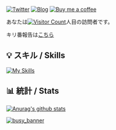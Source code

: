 [![Twitter](https://img.shields.io/twitter/follow/scgame_m?color=%231DA1F2&logo=Twitter&style=for-the-badge)](https://twitter.com/scgame_m)
[![Blog](https://img.shields.io/badge/Blog-Acto-fd9827?style=for-the-badge)](https://blog.wmsci.com)
[![Buy me a coffee](https://img.shields.io/static/v1?label=wamosc&message=Buy%20Me%20a%20Coffee&color=FF5E5B&logo=ko-fi&style=for-the-badge)](https://ko-fi.com/wamosc)

あなたは[![Visitor Count](https://profile-counter.glitch.me/opera7133/count.svg)](#)人目の訪問者です。

キリ番報告は[こちら](https://github.com/opera7133/opera7133/discussions/3)

## :bulb: スキル / Skills

[![My Skills](https://skillicons.dev/icons?i=ai,astro,bots,css,electron,figma,flutter,html,js,nextjs,nodejs,php,py,react,solidjs,svelte,tailwind,typescript,unity,vue,wordpress&perline=5)](https://skillicons.dev)

## :bar_chart: 統計 / Stats

[![Anurag's github stats](https://github-readme-stats.vercel.app/api?username=opera7133&show_icons=true&theme=github_dark)](https://github.com/anuraghazra/github-readme-stats)

[![busy_banner](https://user-images.githubusercontent.com/39876629/87847438-4eb0e980-c913-11ea-9916-180535186a13.png)](#)
